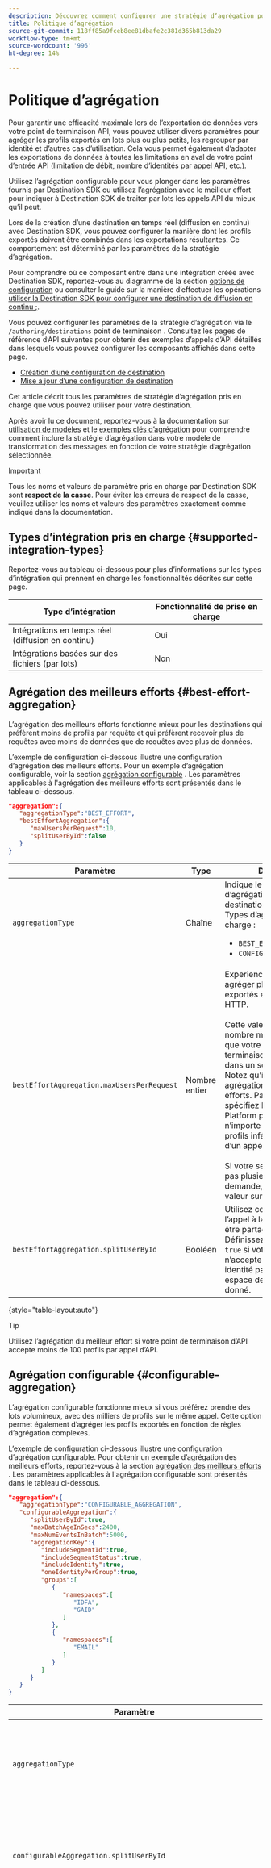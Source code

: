 ```yaml
---
description: Découvrez comment configurer une stratégie d’agrégation pour déterminer comment les requêtes HTTP vers votre destination doivent être groupées et regroupées par lot.
title: Politique d’agrégation
source-git-commit: 118ff85a9fceb8ee81dbafe2c381d365b813da29
workflow-type: tm+mt
source-wordcount: '996'
ht-degree: 14%

---
```



# Politique d’agrégation

Pour garantir une efficacité maximale lors de l’exportation de données vers votre point de terminaison API, vous pouvez utiliser divers paramètres pour agréger les profils exportés en lots plus ou plus petits, les regrouper par identité et d’autres cas d’utilisation. Cela vous permet également d’adapter les exportations de données à toutes les limitations en aval de votre point d’entrée API (limitation de débit, nombre d’identités par appel API, etc.).

Utilisez l’agrégation configurable pour vous plonger dans les paramètres fournis par Destination SDK ou utilisez l’agrégation avec le meilleur effort pour indiquer à Destination SDK de traiter par lots les appels API du mieux qu’il peut.

Lors de la création d’une destination en temps réel (diffusion en continu) avec Destination SDK, vous pouvez configurer la manière dont les profils exportés doivent être combinés dans les exportations résultantes. Ce comportement est déterminé par les paramètres de la stratégie d’agrégation.

Pour comprendre où ce composant entre dans une intégration créée avec Destination SDK, reportez-vous au diagramme de la section [options de configuration](../configuration-options.md) ou consulter le guide sur la manière d’effectuer les opérations [utiliser la Destination SDK pour configurer une destination de diffusion en continu ;](../../guides/configure-destination-instructions.md#create-destination-configuration).

Vous pouvez configurer les paramètres de la stratégie d’agrégation via le `/authoring/destinations` point de terminaison . Consultez les pages de référence d’API suivantes pour obtenir des exemples d’appels d’API détaillés dans lesquels vous pouvez configurer les composants affichés dans cette page.

* [Création d’une configuration de destination](../../authoring-api/destination-configuration/create-destination-configuration.md)
* [Mise à jour d’une configuration de destination](../../authoring-api/destination-configuration/update-destination-configuration.md)

Cet article décrit tous les paramètres de stratégie d’agrégation pris en charge que vous pouvez utiliser pour votre destination.

Après avoir lu ce document, reportez-vous à la documentation sur [utilisation de modèles](../../functionality/destination-server/message-format.md#using-templating) et le [exemples clés d’agrégation](../../functionality/destination-server/message-format.md#template-aggregation-key) pour comprendre comment inclure la stratégie d’agrégation dans votre modèle de transformation des messages en fonction de votre stratégie d’agrégation sélectionnée.

>[!IMPORTANT]
>
>Tous les noms et valeurs de paramètre pris en charge par Destination SDK sont **respect de la casse**. Pour éviter les erreurs de respect de la casse, veuillez utiliser les noms et valeurs des paramètres exactement comme indiqué dans la documentation.

## Types d’intégration pris en charge {#supported-integration-types}

Reportez-vous au tableau ci-dessous pour plus d’informations sur les types d’intégration qui prennent en charge les fonctionnalités décrites sur cette page.

| Type d’intégration | Fonctionnalité de prise en charge |
|---|---|
| Intégrations en temps réel (diffusion en continu) | Oui |
| Intégrations basées sur des fichiers (par lots) | Non |

## Agrégation des meilleurs efforts {#best-effort-aggregation}

L’agrégation des meilleurs efforts fonctionne mieux pour les destinations qui préfèrent moins de profils par requête et qui préfèrent recevoir plus de requêtes avec moins de données que de requêtes avec plus de données.

L’exemple de configuration ci-dessous illustre une configuration d’agrégation des meilleurs efforts. Pour un exemple d’agrégation configurable, voir la section [agrégation configurable](#configurable-aggregation) . Les paramètres applicables à l&#39;agrégation des meilleurs efforts sont présentés dans le tableau ci-dessous.

```json
"aggregation":{
   "aggregationType":"BEST_EFFORT",
   "bestEffortAggregation":{
      "maxUsersPerRequest":10,
      "splitUserById":false
   }
}
```

| Paramètre | Type | Description |
|---------|----------|------|
| `aggregationType` | Chaîne | Indique le type de stratégie d’agrégation que votre destination doit utiliser. Types d’agrégation pris en charge : <ul><li>`BEST_EFFORT`</li><li>`CONFIGURABLE_AGGREGATION`</li></ul> |
| `bestEffortAggregation.maxUsersPerRequest` | Nombre entier | Experience Platform peut agréger plusieurs profils exportés en un seul appel HTTP. <br><br>Cette valeur indique le nombre maximal de profils que votre point de terminaison doit recevoir dans un seul appel HTTP. Notez qu’il s’agit d’une agrégation des meilleurs efforts. Par exemple, si vous spécifiez la valeur 100, Platform peut envoyer n’importe quel nombre de profils inférieur à 100 lors d’un appel. <br><br> Si votre serveur n’accepte pas plusieurs utilisateurs par demande, définissez cette valeur sur `1`. |
| `bestEffortAggregation.splitUserById` | Booléen | Utilisez cet indicateur si l’appel à la destination doit être partagé par identité. Définissez cet indicateur sur `true` si votre serveur n’accepte qu’une seule identité par appel, pour un espace de noms d’identité donné. |

{style="table-layout:auto"}

>[!TIP]
>
>Utilisez l’agrégation du meilleur effort si votre point de terminaison d’API accepte moins de 100 profils par appel d’API.

## Agrégation configurable {#configurable-aggregation}

L’agrégation configurable fonctionne mieux si vous préférez prendre des lots volumineux, avec des milliers de profils sur le même appel. Cette option permet également d’agréger les profils exportés en fonction de règles d’agrégation complexes.

L’exemple de configuration ci-dessous illustre une configuration d’agrégation configurable. Pour obtenir un exemple d’agrégation des meilleurs efforts, reportez-vous à la section [agrégation des meilleurs efforts](#best-effort-aggregation) . Les paramètres applicables à l&#39;agrégation configurable sont présentés dans le tableau ci-dessous.

```json
"aggregation":{
   "aggregationType":"CONFIGURABLE_AGGREGATION",
   "configurableAggregation":{
      "splitUserById":true,
      "maxBatchAgeInSecs":2400,
      "maxNumEventsInBatch":5000,
      "aggregationKey":{
         "includeSegmentId":true,
         "includeSegmentStatus":true,
         "includeIdentity":true,
         "oneIdentityPerGroup":true,
         "groups":[
            {
               "namespaces":[
                  "IDFA",
                  "GAID"
               ]
            },
            {
               "namespaces":[
                  "EMAIL"
               ]
            }
         ]
      }
   }
}
```

| Paramètre | Type | Description |
|---------|----------|------|
| `aggregationType` | Chaîne | Indique le type de stratégie d’agrégation que votre destination doit utiliser. Types d’agrégation pris en charge : <ul><li>`BEST_EFFORT`</li><li>`CONFIGURABLE_AGGREGATION`</li></ul> |
| `configurableAggregation.splitUserById` | Booléen | Utilisez cet indicateur si l’appel à la destination doit être partagé par identité. Définissez cet indicateur sur `true` si votre serveur n’accepte qu’une seule identité par appel, pour un espace de noms d’identité donné. |
| `configurableAggregation.maxBatchAgeInSecs` | Nombre entier | Utilisé en conjonction avec `maxNumEventsInBatch`, ce paramètre détermine la durée pendant laquelle l’Experience Platform doit attendre d’envoyer un appel API à votre point de terminaison . <ul><li>Valeur minimale (secondes) : 1 800</li><li>Valeur maximale (secondes) : 3600</li></ul> Par exemple, si vous utilisez la valeur maximale pour les deux paramètres, Experience Platform patiente 3 600 secondes OU jusqu’à ce qu’il y ait 1 000 profils qualifiés avant d’effectuer l’appel API, selon ce qui se produit en premier. |
| `configurableAggregation.maxNumEventsInBatch` | Nombre entier | Utilisé conjointement avec `maxBatchAgeInSecs`, ce paramètre détermine le nombre de profils qualifiés qui doivent être agrégés dans un appel API. <ul><li>Valeur minimale : 1000</li><li>Valeur maximale : 10 000</li></ul> Par exemple, si vous utilisez la valeur maximale pour les deux paramètres, Experience Platform patiente 3 600 secondes OU jusqu’à ce qu’il y ait 1 000 profils qualifiés avant d’effectuer l’appel API, selon ce qui se produit en premier. |
| `configurableAggregation.aggregationKey` | - | Permet d&#39;agréger les profils exportés mappés à la destination en fonction des paramètres décrits ci-dessous. |
| `configurableAggregation.aggregationKey.includeSegmentId` | Booléen | Définissez ce paramètre sur `true` si vous souhaitez regrouper les profils exportés vers votre destination par identifiant de segment. |
| `configurableAggregation.aggregationKey.includeSegmentStatus` | Booléen | Définissez ce paramètre et `includeSegmentId` to `true`, si vous souhaitez regrouper les profils exportés vers votre destination par identifiant de segment et état du segment. |
| `configurableAggregation.aggregationKey.includeIdentity` | Booléen | Définissez ce paramètre sur `true` si vous souhaitez regrouper des profils exportés vers votre destination par espace de noms d’identité. |
| `configurableAggregation.aggregationKey.oneIdentityPerGroup` | Booléen | Définissez ce paramètre sur `true` si vous souhaitez que les profils exportés soient agrégés en groupes sur la base d’une seule identité (GAID, IDFA, numéros de téléphone, email, etc.). |
| `configurableAggregation.aggregationKey.groups` | Tableau | Créez des listes de groupes d’identités si vous souhaitez regrouper les profils exportés vers votre destination par groupes d’espaces de noms d’identité. Par exemple, vous pouvez combiner des profils qui contiennent les identifiants mobiles IDFA et GAID dans un appel vers votre destination et des emails dans un autre en utilisant la configuration affichée dans l’exemple ci-dessus. |

{style="table-layout:auto"}

## Étapes suivantes {#next-steps}

Après avoir lu cet article, vous devriez mieux comprendre comment configurer les stratégies d’agrégation pour votre destination.

Pour en savoir plus sur les autres composants de destination, consultez les articles suivants :

* [Configuration de l’authentification du client](customer-authentication.md)
* [Authentification OAuth 2](oauth2-authentication.md)
* [Champs de données client](customer-data-fields.md)
* [Attributs de l’interface utilisateur](ui-attributes.md)
* [Configuration du schéma](schema-configuration.md)
* [Configuration de l’espace de noms d’identité](identity-namespace-configuration.md)
* [Configurations de mappage prises en charge](supported-mapping-configurations.md)
* [Diffusion de destination](destination-delivery.md)
* [Configuration des métadonnées d’audience](audience-metadata-configuration.md)
* [Configuration par lots](batch-configuration.md)
* [Qualifications des profils historiques](historical-profile-qualifications.md)